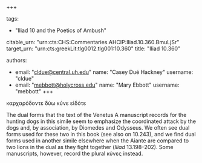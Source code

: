 +++

tags:
- "Iliad 10 and the Poetics of Ambush"

citable_urn: "urn:cts:CHS:Commentaries.AHCIP:Iliad.10.360.BmuLjSr"
target_urn: "urn:cts:greekLit:tlg0012.tlg001:10.360"
title: "Iliad 10.360"

authors:
- email: "cldue@central.uh.edu"
  name: "Casey Dué Hackney"
  username: "cldue"
- email: "mebbott@holycross.edu"
  name: "Mary Ebbott"
  username: "mebbott"
+++

<p>καρχαρόδοντε δύω κύνε εἰδότε</p><p>The dual forms that the text of the Venetus A manuscript records for the hunting dogs in this simile seem to emphasize the coordinated attack by the dogs and, by association, by Diomedes and Odysseus. We often see dual forms used for these two in this book (see also on 10.243), and we find dual forms used in another simile elsewhere when the Aiante are compared to two lions in the dual as they fight together (<em>Iliad</em> 13.198–202). Some manuscripts, however, record the plural κύνες instead.   </p>